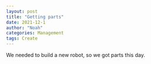 ```yaml
---
layout: post
title: "Getting parts"
date: 2021-12-1
author: "Noah"
categories: Management
tags: Create
---
```

We needed to build a new robot, so we got parts this day.
